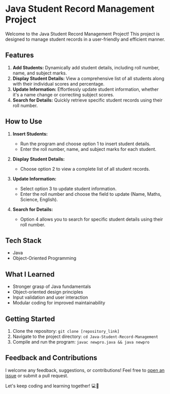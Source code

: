 # Java Student Record Management Project

Welcome to the Java Student Record Management Project! This project is designed to manage student records in a user-friendly and efficient manner.

## Features

1. **Add Students:** Dynamically add student details, including roll number, name, and subject marks.
2. **Display Student Details:** View a comprehensive list of all students along with their individual scores and percentage.
3. **Update Information:** Effortlessly update student information, whether it's a name change or correcting subject scores.
4. **Search for Details:** Quickly retrieve specific student records using their roll number.

## How to Use

1. **Insert Students:**
   - Run the program and choose option 1 to insert student details.
   - Enter the roll number, name, and subject marks for each student.

2. **Display Student Details:**
   - Choose option 2 to view a complete list of all student records.

3. **Update Information:**
   - Select option 3 to update student information.
   - Enter the roll number and choose the field to update (Name, Maths, Science, English).

4. **Search for Details:**
   - Option 4 allows you to search for specific student details using their roll number.

## Tech Stack

- Java
- Object-Oriented Programming

## What I Learned

- Stronger grasp of Java fundamentals
- Object-oriented design principles
- Input validation and user interaction
- Modular coding for improved maintainability

## Getting Started

1. Clone the repository: `git clone [repository_link]`
2. Navigate to the project directory: `cd Java-Student-Record-Management`
3. Compile and run the program: `javac newpro.java && java newpro`

## Feedback and Contributions

I welcome any feedback, suggestions, or contributions! Feel free to [open an issue](https://github.com/RishabhUmredkar/Student-Management-Collection) or submit a pull request.

Let's keep coding and learning together! 💻🌟
